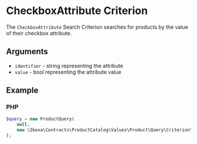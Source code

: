 # CheckboxAttribute Criterion

The `CheckboxAttribute` Search Criterion searches for products by the value of their checkbox attribute.

## Arguments

- `identifier` - string representing the attribute
- `value` - bool representing the attribute value

## Example

### PHP

``` php
$query = new ProductQuery(
    null,
    new \Ibexa\Contracts\ProductCatalog\Values\Product\Query\Criterion\CheckboxAttribute('automatic', true)
);
```
